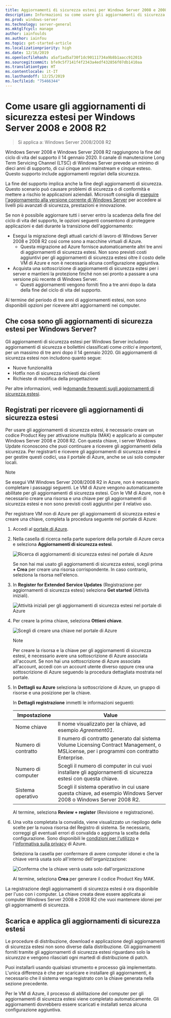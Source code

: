 ```yaml
---
title: Aggiornamenti di sicurezza estesi per Windows Server 2008 e 2008 R2
description: Informazioni su come usare gli aggiornamenti di sicurezza estesi per Windows Server 2008 e 2008 R2 dopo la fine del ciclo di vita del supporto.
ms.prod: windows-server
ms.technology: server-general
ms.mktglfcycl: manage
author: iainfoulds
ms.author: iainfou
ms.topic: get-started-article
ms.localizationpriority: high
ms.date: 12/16/2019
ms.openlocfilehash: a5af1ad5a730f1dc90111734a9b8b1aacc91201b
ms.sourcegitcommit: bfe9c5f7141f4f2343a4edf432856f07db1410aa
ms.translationtype: HT
ms.contentlocale: it-IT
ms.lasthandoff: 12/25/2019
ms.locfileid: "75466344"
---
```

# <a name="how-to-use-windows-server-2008-and-2008-r2-extended-security-updates-esu"></a>Come usare gli aggiornamenti di sicurezza estesi per Windows Server 2008 e 2008 R2

>Si applica a: Windows Server 2008/2008 R2

Windows Server 2008 e Windows Server 2008 R2 raggiungono la fine del ciclo di vita del supporto il 14 gennaio 2020. Il canale di manutenzione Long Term Servicing Channel (LTSC) di Windows Server prevede un minimo di dieci anni di supporto, di cui cinque anni mainstream e cinque esteso. Questo supporto include aggiornamenti regolari della sicurezza.

La fine del supporto implica anche la fine degli aggiornamenti di sicurezza. Questo scenario può causare problemi di sicurezza o di conformità e mettere a rischio le applicazioni aziendali. Microsoft consiglia di [eseguire l'aggiornamento alla versione corrente di Windows Server](modernize-windows-server-2008.md) per accedere ai livelli più avanzati di sicurezza, prestazioni e innovazione.

Se non è possibile aggiornare tutti i server entro la scadenza della fine del ciclo di vita del supporto, le opzioni seguenti consentono di proteggere applicazioni e dati durante la transizione dell'aggiornamento:

* Esegui la migrazione degli attuali carichi di lavoro di Windows Server 2008 e 2008 R2 così come sono a macchine virtuali di Azure.
    * Questa migrazione ad Azure fornisce automaticamente altri tre anni di aggiornamenti di sicurezza estesi. Non sono previsti costi aggiuntivi per gli aggiornamenti di sicurezza estesi oltre il costo delle VM di Azure e non è necessaria alcuna configurazione aggiuntiva.
* Acquista una sottoscrizione di aggiornamenti di sicurezza estesi per i server e mantieni la protezione finché non sei pronto a passare a una versione più recente di Windows Server.
    * Questi aggiornamenti vengono forniti fino a tre anni dopo la data della fine del ciclo di vita del supporto.

Al termine del periodo di tre anni di aggiornamenti estesi, non sono disponibili opzioni per ricevere altri aggiornamenti nei computer.

## <a name="what-are-extended-security-updates-for-windows-server"></a>Che cosa sono gli aggiornamenti di sicurezza estesi per Windows Server?

Gli aggiornamenti di sicurezza estesi per Windows Server includono aggiornamenti di sicurezza e bollettini classificati come *critici* e *importanti*, per un massimo di tre anni dopo il 14 gennaio 2020. Gli aggiornamenti di sicurezza estesi non includono quanto segue:

* Nuove funzionalità
* Hotfix non di sicurezza richiesti dai clienti
* Richieste di modifica della progettazione

Per altre informazioni, vedi le[domande frequenti sugli aggiornamenti di sicurezza estesi](https://www.microsoft.com/cloud-platform/extended-security-updates).

## <a name="register-for-extended-security-updates"></a>Registrati per ricevere gli aggiornamenti di sicurezza estesi

Per usare gli aggiornamenti di sicurezza estesi, è necessario creare un codice Product Key per attivazione multipla (MAK) e applicarlo ai computer Windows Server 2008 e 2008 R2. Con questa chiave, i server Windows Update riconoscono che puoi continuare a ricevere gli aggiornamenti della sicurezza. Per registrarti e ricevere gli aggiornamenti di sicurezza estesi e per gestire questi codici, usa il portale di Azure, anche se usi solo computer locali.

> [!NOTE]
> Se esegui VM Windows Server 2008/2008 R2 in Azure, non è necessario completare i passaggi seguenti. Le VM di Azure vengono automaticamente abilitate per gli aggiornamenti di sicurezza estesi. Con le VM di Azure, non è necessario creare una risorsa e una chiave per gli aggiornamenti di sicurezza estesi e non sono previsti costi aggiuntivi per il relativo uso.

Per registrare VM non di Azure per gli aggiornamenti di sicurezza estesi e creare una chiave, completa la procedura seguente nel portale di Azure:

1. Accedi al [portale di Azure](https://portal.azure.com/).
1. Nella casella di ricerca nella parte superiore della portale di Azure cerca e seleziona **Aggiornamenti di sicurezza estesi**.

    ![Ricerca di aggiornamenti di sicurezza estesi nel portale di Azure](media/extended-security-updates/esu-portal-search.png)

    Se non hai mai usato gli aggiornamenti di sicurezza estesi, scegli prima **+ Crea** per creare una risorsa corrispondente. In caso contrario, seleziona la risorsa nell'elenco.

1. In **Register for Extended Service Updates** (Registrazione per aggiornamenti di sicurezza estesi) seleziona **Get started** (Attività iniziali).

    ![Attività iniziali per gli aggiornamenti di sicurezza estesi nel portale di Azure](media/extended-security-updates/get-started-with-esu.png)

1. Per creare la prima chiave, seleziona **Ottieni chiave**.

    ![Scegli di creare una chiave nel portale di Azure](media/extended-security-updates/get-key.png)

    > [!NOTE]
    > Per creare la risorsa e la chiave per gli aggiornamenti di sicurezza estesi, è necessario avere una sottoscrizione di Azure associata all'account. Se non hai una sottoscrizione di Azure associata all'account, accedi con un account utente diverso oppure crea una sottoscrizione di Azure seguendo la procedura dettagliata mostrata nel portale.

1. In **Dettagli su Azure** seleziona la sottoscrizione di Azure, un gruppo di risorse e una posizione per la chiave.

    In **Dettagli registrazione** immetti le informazioni seguenti:

    | Impostazione             | Value |
    |---------------------|-------|
    | Nome chiave            | Il nome visualizzato per la chiave, ad esempio *Agreement01*. |
    | Numero di contratto    | Il numero di contratto generato dal sistema Volume Licensing Contract Management, o MSLicense, per i programmi con contratto Enterprise. |
    | Numero di computer | Scegli il numero di computer in cui vuoi installare gli aggiornamenti di sicurezza estesi con questa chiave. |
    | Sistema operativo    | Scegli il sistema operativo in cui usare questa chiave, ad esempio Windows Server 2008 o Windows Server 2008 R2. |

    Al termine, seleziona **Review + register** (Revisione e registrazione).

1. Una volta completata la convalida, viene visualizzato un riepilogo delle scelte per la nuova risorsa del Registro di sistema. Se necessario, correggi gli eventuali errori di convalida o aggiorna la scelta della configurazione. Sono disponibili le [condizioni per l'utilizzo](https://azure.microsoft.com/support/legal/) e l'[informativa sulla privacy](https://privacy.microsoft.com/privacystatement) di Azure.

    Seleziona la casella per confermare di avere computer idonei e che la chiave verrà usata solo all'interno dell'organizzazione:

    ![Conferma che la chiave verrà usata solo dall'organizzazione](media/extended-security-updates/confirm-key-usage.png)

    Al termine, seleziona **Crea** per generare il codice Product Key MAK.

La registrazione degli aggiornamenti di sicurezza estesi è ora disponibile per l'uso con i computer. La chiave creata deve essere applicata ai computer Windows Server 2008 e 2008 R2 che vuoi mantenere idonei per gli aggiornamenti di sicurezza.

## <a name="download-and-apply-extended-security-updates"></a>Scarica e applica gli aggiornamenti di sicurezza estesi

Le procedure di distribuzione, download e applicazione degli aggiornamenti di sicurezza estesi non sono diverse dalla distribuzione. Gli aggiornamenti forniti tramite gli aggiornamenti di sicurezza estesi riguardano solo la *sicurezza* e vengono rilasciati ogni martedì di distribuzione di patch.

Puoi installarli usando qualsiasi strumento e processo già implementato. L'unica differenza è che per scaricare e installare gli aggiornamenti, è necessario che il sistema venga registrato con la chiave generata nella sezione precedente.

Per le VM di Azure, il processo di abilitazione del computer per gli aggiornamenti di sicurezza estesi viene completato automaticamente. Gli aggiornamenti dovrebbero essere scaricati e installati senza alcuna configurazione aggiuntiva.
